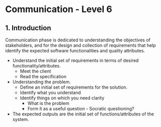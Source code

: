 # Communication - Level 6

## 1. Introduction

Communication phase is dedicated to understanding the objectives of stakeholders, and for the design and collection of requirements that help identify the expected software functionalities and quality attributes.

- Understand the initial set of requirements in terms of desired functionality/attributes.
  - Meet the client
  - Read the specification
- Understanding the problem.
  - Define an initial set of requirements for the solution.
  - Identify what you understand
  - Identify things on which you need clarity  
    - What is the problem
    - Form it as a useful question - Socratic questioning?  
- The expected outputs are the initial set of functions/attributes of the system.
